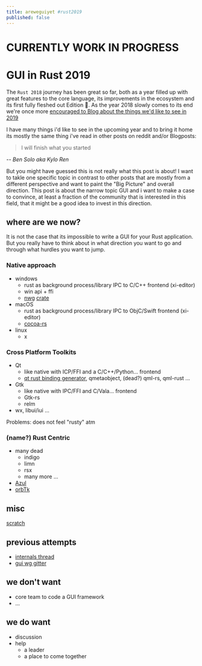 ```yaml
---
title: areweguiyet #rust2019
published: false
---
```

# CURRENTLY WORK IN PROGRESS

# GUI in Rust 2019

The `Rust 2018` journey has been great so far, both as a year filled up with great features to the core language, its improvements in the ecosystem and its first fully fleshed out Edition 🎉. As the year 2018 slowly comes to its end we're once more [encouraged to Blog about the things we'd like to see in 2019](https://blog.rust-lang.org/2018/12/06/call-for-rust-2019-roadmap-blogposts.html)

I have many things i'd like to see in the upcoming year and to bring it home its mostly the same thing i've read in other posts on reddit and/or Blogposts: 

> I will finish what you started    

-- *Ben Solo aka Kylo Ren*

But you might have guessed this is not really what this post is about! I want to takle one specific topic in contrast to other posts that are mostly from a different perspective and want to paint the "Big Picture" and overall direction. This post is about the narrow topic GUI and i want to make a case to convince, at least a fraction of the community that is interested in this field, that it might be a good idea to invest in this direction.

## where are we now?

It is not the case that its impossible to write a GUI for your Rust application. But you really have to think about in what direction you want to go and through what hurdles you want to jump. 

### Native approach

- windows
  - rust as background process/library IPC to C/C++ frontend (xi-editor)
  - win api + ffi
  - [nwg](https://github.com/gabdube/native-windows-gui) [crate](https://crates.io/crates/native-windows-gui)
- macOS
  - rust as background process/library IPC to ObjC/Swift frontend (xi-editor)
  - [cocoa-rs](https://github.com/servo/core-foundation-rs/tree/master/cocoa)
- linux
  - x

### Cross Platform Toolkits
- Qt
  - like native with ICP/FFI and a C/C++/Python... frontend
  - [qt rust binding generator](https://www.vandenoever.info/blog/2018/09/16/browsing_your_mail_with_rust_and_qt.html), qmetaobject, (dead?) qml-rs, qml-rust ...
- Gtk
  - like native with IPC/FFI and C/Vala... frontend
  - Gtk-rs
  - relm
- wx, libui/iui ...

Problems: does not feel "rusty" atm

### (name?) Rust Centric
- many dead
  - indigo
  - limn
  - rsx
  - many more ...
- [Azul](https://azul.rs/)
- [orbTk](https://gitlab.redox-os.org/redox-os/orbtk)

## misc
[scratch](https://github.com/pythoneer/areweguiyet/wiki/Blogpost-sources)

## previous attempts 
- [internals thread](https://internals.rust-lang.org/t/thoughts-on-rust-guis/)
- [gui wg gitter](https://gitter.im/rust-gui-wg/Lobby)


## we don't want
- core team to code a GUI framework
- ...

## we do want
- discussion
- help
  - a leader
  - a place to come together
  
